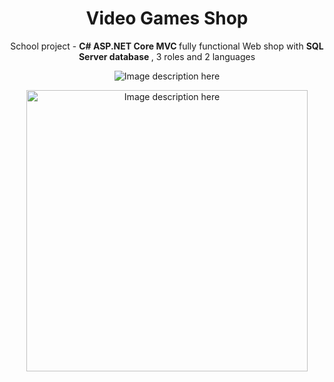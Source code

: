 <h1 align="center">Video Games Shop</h1>

<p align="center">
  School project - <strong> C# ASP.NET Core MVC </strong> fully functional Web shop with <strong>  SQL Server database </strong>, 3 roles and 2 languages
</p>

<p align="center">
  <img src="https://github.com/mekicnikola/VideoGamesShop/assets/102312978/dabe4fd0-5713-45f0-85c3-c7f384f06f52" alt="Image description here">
</p>

<p align="center">
  <img style="height: 450px; width:auto" src="https://github.com/mekicnikola/VideoGamesShop/assets/102312978/9b2d2ba4-843c-4e5f-a547-6df46c6b1a1f" alt="Image description here">
</p>
